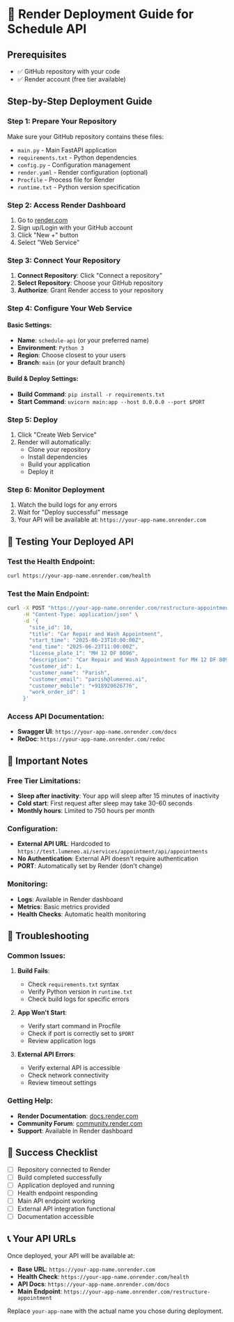 # 🚀 Render Deployment Guide for Schedule API

## Prerequisites
- ✅ GitHub repository with your code
- ✅ Render account (free tier available)

## Step-by-Step Deployment Guide

### Step 1: Prepare Your Repository
Make sure your GitHub repository contains these files:
- `main.py` - Main FastAPI application
- `requirements.txt` - Python dependencies
- `config.py` - Configuration management
- `render.yaml` - Render configuration (optional)
- `Procfile` - Process file for Render
- `runtime.txt` - Python version specification

### Step 2: Access Render Dashboard
1. Go to [render.com](https://render.com)
2. Sign up/Login with your GitHub account
3. Click "New +" button
4. Select "Web Service"

### Step 3: Connect Your Repository
1. **Connect Repository**: Click "Connect a repository"
2. **Select Repository**: Choose your GitHub repository
3. **Authorize**: Grant Render access to your repository

### Step 4: Configure Your Web Service

#### Basic Settings:
- **Name**: `schedule-api` (or your preferred name)
- **Environment**: `Python 3`
- **Region**: Choose closest to your users
- **Branch**: `main` (or your default branch)

#### Build & Deploy Settings:
- **Build Command**: `pip install -r requirements.txt`
- **Start Command**: `uvicorn main:app --host 0.0.0.0 --port $PORT`

### Step 5: Deploy
1. Click "Create Web Service"
2. Render will automatically:
   - Clone your repository
   - Install dependencies
   - Build your application
   - Deploy it

### Step 6: Monitor Deployment
1. Watch the build logs for any errors
2. Wait for "Deploy successful" message
3. Your API will be available at: `https://your-app-name.onrender.com`

## 🧪 Testing Your Deployed API

### Test the Health Endpoint:
```bash
curl https://your-app-name.onrender.com/health
```

### Test the Main Endpoint:
```bash
curl -X POST "https://your-app-name.onrender.com/restructure-appointment" \
     -H "Content-Type: application/json" \
     -d '{
       "site_id": 10,
       "title": "Car Repair and Wash Appointment",
       "start_time": "2025-06-23T10:00:00Z",
       "end_time": "2025-06-23T11:00:00Z",
       "license_plate_1": "MH 12 DF 8096",
       "description": "Car Repair and Wash Appointment for MH 12 DF 8096",
       "customer_id": 1,
       "customer_name": "Parish",
       "customer_email": "parish@lumeneo.ai",
       "customer_mobile": "+918920626776",
       "work_order_id": 1
     }'
```

### Access API Documentation:
- **Swagger UI**: `https://your-app-name.onrender.com/docs`
- **ReDoc**: `https://your-app-name.onrender.com/redoc`

## 🔧 Important Notes

### Free Tier Limitations:
- **Sleep after inactivity**: Your app will sleep after 15 minutes of inactivity
- **Cold start**: First request after sleep may take 30-60 seconds
- **Monthly hours**: Limited to 750 hours per month

### Configuration:
- **External API URL**: Hardcoded to `https://test.lumeneo.ai/services/appointment/api/appointments`
- **No Authentication**: External API doesn't require authentication
- **PORT**: Automatically set by Render (don't change)

### Monitoring:
- **Logs**: Available in Render dashboard
- **Metrics**: Basic metrics provided
- **Health Checks**: Automatic health monitoring

## 🚨 Troubleshooting

### Common Issues:

1. **Build Fails**:
   - Check `requirements.txt` syntax
   - Verify Python version in `runtime.txt`
   - Check build logs for specific errors

2. **App Won't Start**:
   - Verify start command in Procfile
   - Check if port is correctly set to `$PORT`
   - Review application logs

3. **External API Errors**:
   - Verify external API is accessible
   - Check network connectivity
   - Review timeout settings

### Getting Help:
- **Render Documentation**: [docs.render.com](https://docs.render.com)
- **Community Forum**: [community.render.com](https://community.render.com)
- **Support**: Available in Render dashboard

## 🎯 Success Checklist

- [ ] Repository connected to Render
- [ ] Build completed successfully
- [ ] Application deployed and running
- [ ] Health endpoint responding
- [ ] Main API endpoint working
- [ ] External API integration functional
- [ ] Documentation accessible

## 📞 Your API URLs

Once deployed, your API will be available at:
- **Base URL**: `https://your-app-name.onrender.com`
- **Health Check**: `https://your-app-name.onrender.com/health`
- **API Docs**: `https://your-app-name.onrender.com/docs`
- **Main Endpoint**: `https://your-app-name.onrender.com/restructure-appointment`

Replace `your-app-name` with the actual name you chose during deployment. 